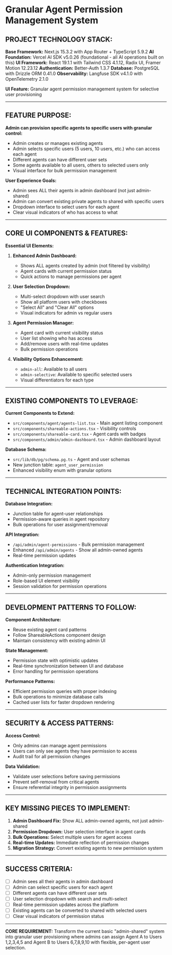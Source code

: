 # Granular Agent Permission Management System

## PROJECT TECHNOLOGY STACK:

**Base Framework:** Next.js 15.3.2 with App Router + TypeScript 5.9.2
**AI Foundation:** Vercel AI SDK v5.0.26 (foundational - all AI operations built on this)
**UI Framework:** React 19.1.1 with Tailwind CSS 4.1.12, Radix UI, Framer Motion 12.23.12
**Authentication:** Better-Auth 1.3.7
**Database:** PostgreSQL with Drizzle ORM 0.41.0
**Observability:** Langfuse SDK v4.1.0 with OpenTelemetry 2.1.0

**UI Feature:** Granular agent permission management system for selective user provisioning

---

## FEATURE PURPOSE:

**Admin can provision specific agents to specific users with granular control:**

- Admin creates or manages existing agents
- Admin selects specific users (5 users, 10 users, etc.) who can access each agent
- Different agents can have different user sets
- Some agents available to all users, others to selected users only
- Visual interface for bulk permission management

**User Experience Goals:**
- Admin sees ALL their agents in admin dashboard (not just admin-shared)
- Admin can convert existing private agents to shared with specific users
- Dropdown interface to select users for each agent
- Clear visual indicators of who has access to what

---

## CORE UI COMPONENTS & FEATURES:

**Essential UI Elements:**

1. **Enhanced Admin Dashboard:**
   - Shows ALL agents created by admin (not filtered by visibility)
   - Agent cards with current permission status
   - Quick actions to manage permissions per agent

2. **User Selection Dropdown:**
   - Multi-select dropdown with user search
   - Show all platform users with checkboxes
   - "Select All" and "Clear All" options
   - Visual indicators for admin vs regular users

3. **Agent Permission Manager:**
   - Agent card with current visibility status
   - User list showing who has access
   - Add/remove users with real-time updates
   - Bulk permission operations

4. **Visibility Options Enhancement:**
   - `admin-all`: Available to all users
   - `admin-selective`: Available to specific selected users
   - Visual differentiators for each type

---

## EXISTING COMPONENTS TO LEVERAGE:

**Current Components to Extend:**
- `src/components/agent/agents-list.tsx` - Main agent listing component
- `src/components/shareable-actions.tsx` - Visibility controls
- `src/components/shareable-card.tsx` - Agent cards with badges
- `src/components/admin/admin-dashboard.tsx` - Admin dashboard layout

**Database Schema:**
- `src/lib/db/pg/schema.pg.ts` - Agent and user schemas
- New junction table: `agent_user_permission`
- Enhanced visibility enum with granular options

---

## TECHNICAL INTEGRATION POINTS:

**Database Integration:**
- Junction table for agent-user relationships
- Permission-aware queries in agent repository
- Bulk operations for user assignment/removal

**API Integration:**
- `/api/admin/agent-permissions` - Bulk permission management
- Enhanced `/api/admin/agents` - Show all admin-owned agents
- Real-time permission updates

**Authentication Integration:**
- Admin-only permission management
- Role-based UI element visibility
- Session validation for permission operations

---

## DEVELOPMENT PATTERNS TO FOLLOW:

**Component Architecture:**
- Reuse existing agent card patterns
- Follow ShareableActions component design
- Maintain consistency with existing admin UI

**State Management:**
- Permission state with optimistic updates
- Real-time synchronization between UI and database
- Error handling for permission operations

**Performance Patterns:**
- Efficient permission queries with proper indexing
- Bulk operations to minimize database calls
- Cached user lists for faster dropdown rendering

---

## SECURITY & ACCESS PATTERNS:

**Access Control:**
- Only admins can manage agent permissions
- Users can only see agents they have permission to access
- Audit trail for all permission changes

**Data Validation:**
- Validate user selections before saving permissions
- Prevent self-removal from critical agents
- Ensure referential integrity in permission assignments

---

## KEY MISSING PIECES TO IMPLEMENT:

1. **Admin Dashboard Fix:** Show ALL admin-owned agents, not just admin-shared
2. **Permission Dropdown:** User selection interface in agent cards
3. **Bulk Operations:** Select multiple users for agent access
4. **Real-time Updates:** Immediate reflection of permission changes
5. **Migration Strategy:** Convert existing agents to new permission system

---

## SUCCESS CRITERIA:

- [ ] Admin sees all their agents in admin dashboard
- [ ] Admin can select specific users for each agent
- [ ] Different agents can have different user sets
- [ ] User selection dropdown with search and multi-select
- [ ] Real-time permission updates across the platform
- [ ] Existing agents can be converted to shared with selected users
- [ ] Clear visual indicators of permission status

---

**CORE REQUIREMENT:** Transform the current basic "admin-shared" system into granular user provisioning where admins can assign Agent A to Users 1,2,3,4,5 and Agent B to Users 6,7,8,9,10 with flexible, per-agent user selection.
